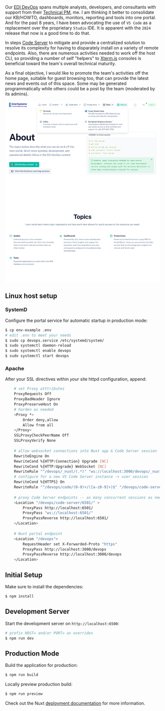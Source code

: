 Our [EDI DevOps](https://www.intersystems.com/lp/healthcare-interoperability-solutions/ "InterSystems Health Connect") spans multiple analysts, developers, and consultants with support from their [Technical PM](https://robert.hurst-ri.us/rob/artifacts), me. I am thinking it better to consolidate our KB/HOWTO, dashboards, monitors, reporting and tools into one portal. And for the past 8 years, I have been advocating the use of `VS Code` as a replacement over the proprietary `Studio` IDE. It is apparent with the `2024` release that now is a good time to do that.

In steps [Code Server](https://code.visualstudio.com/docs/remote/vscode-server) to mitigate and provide a centralized solution to resolve its complexity for having to disparately install on a variety of remote endpoints. Also, there are numerous activities needed to work off the host CLI, so providing a number of self "helpers" to [Xterm.js](https://xtermjs.org/) consoles is beneficial toward the team's overall technical maturity.

As a final objective, I would like to promote the team's activities off the home page, suitable for guest browsing too, that can provide the latest news and events out of this space. Some may be generated programmatically while others could be a post by the team (moderated by its admins).

![screenshot](https://github.com/theflyingape/bilh-edi-devops/blob/1304cd49be4fa9a1f72cb4042e9899324017cc0d/screenshot.png "DevOps portal")

## Linux host setup

### SystemD

Configure the portal service for automatic startup in production mode:
```bash
$ cp env-example .env
# edit .env to meet your needs
$ sudo cp devops.service /etc/systemd/system/
$ sudo systemctl daemon-reload
$ sudo systemctl enable devops
$ sudo systemctl start devops
```

### Apache

After your SSL directives within _your_ site httpd configuration, append:
```bash
    # set Proxy atttributes
    ProxyRequests Off
    ProxyBadHeader Ignore
    ProxyPreserveHost On
    # harden as needed
    <Proxy *>
        Order deny,allow
        Allow from all
    </Proxy>
    SSLProxyCheckPeerName Off
    SSLProxyVerify None

    # allow websocket connections into Nuxt app & Code Server session
    RewriteEngine On
    RewriteCond %{HTTP:Connection} Upgrade [NC]
    RewriteCond %{HTTP:Upgrade} WebSocket [NC]
    RewriteRule "^/devops/_nuxt/(.*)" "ws://localhost:3000/devops/_nuxt/$1" [P,L]
    # configure for a new VS Code Server instance -> user session
    RewriteCond %{HTTPS} On
    RewriteRule "^/devops/code/(0-9)+/([a-z0-9]+)$" "/devops/code-server/$1/?workspace=/home/$2/.local/share/code-server/User/Workspaces/$2-devops.code-workspace"

    # proxy Code Server endpoints -- as many concurrent sessions as needed
    <Location "/devops/code-server/6501/" >
        ProxyPass http://localhost:6501/
        ProxyPass "ws://localhost:6501/"
        ProxyPassReverse http://localhost:6501/
    </Location>

    # Nuxt portal endpoint
    <Location "/devops">
        RequestHeader set X-Forwarded-Proto "https"
        ProxyPass http://localhost:3000/devops
        ProxyPassReverse http://localhost:3000/devops
    </Location>
```

## Initial Setup

Make sure to install the dependencies:

```bash
$ npm install
```

## Development Server

Start the development server on `http://localhost:6500`:

```bash
# prefix HOST= and/or PORT= as overrides
$ npm run dev
```

## Production Mode

Build the application for production:

```bash
$ npm run build
```

Locally preview production build:

```bash
$ npm run preview
```

Check out the Nuxt [deployment documentation](https://nuxt.com/docs/getting-started/deployment) for more information.
